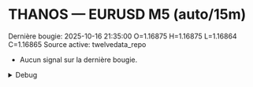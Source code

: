 # THANOS — EURUSD M5 (auto/15m)
Dernière bougie: 2025-10-16 21:35:00  O=1.16875  H=1.16875  L=1.16864  C=1.16865
Source active: twelvedata_repo

- Aucun signal sur la dernière bougie.

<details><summary>Debug</summary>

- TD_API_KEY manquant.

</details>